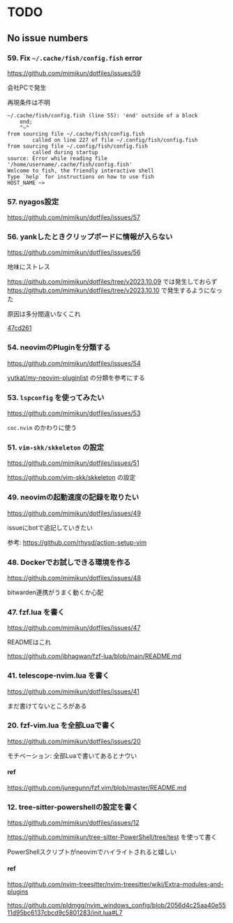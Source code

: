 # TODO

## No issue numbers

### 59. Fix `~/.cache/fish/config.fish` error

https://github.com/mimikun/dotfiles/issues/59

会社PCで発生

再現条件は不明

```fish
~/.cache/fish/config.fish (line 55): 'end' outside of a block
    end;
    ^~^
from sourcing file ~/.cache/fish/config.fish
        called on line 227 of file ~/.config/fish/config.fish
from sourcing file ~/.config/fish/config.fish
        called during startup
source: Error while reading file '/home/username/.cache/fish/config.fish'
Welcome to fish, the friendly interactive shell
Type `help` for instructions on how to use fish
HOST_NAME ~>
```

### 57. nyagos設定

https://github.com/mimikun/dotfiles/issues/57

### 56. yankしたときクリップボードに情報が入らない

https://github.com/mimikun/dotfiles/issues/56

地味にストレス

https://github.com/mimikun/dotfiles/tree/v2023.10.09 では発生しておらず https://github.com/mimikun/dotfiles/tree/v2023.10.10 で発生するようになった

原因は多分間違いなくこれ

[47cd261](https://github.com/mimikun/dotfiles/commit/47cd26149b5cc07039cb200e28179e6327dd567f)

### 54. neovimのPluginを分類する

https://github.com/mimikun/dotfiles/issues/54

[yutkat/my-neovim-pluginlist](https://github.com/yutkat/my-neovim-pluginlist) の分類を参考にする

### 53. `lspconfig` を使ってみたい

https://github.com/mimikun/dotfiles/issues/53

`coc.nvim` のかわりに使う

### 51. `vim-skk/skkeleton` の設定

https://github.com/mimikun/dotfiles/issues/51

https://github.com/vim-skk/skkeleton の設定

### 49. neovimの起動速度の記録を取りたい

https://github.com/mimikun/dotfiles/issues/49

issueにbotで追記していきたい

参考: https://github.com/rhysd/action-setup-vim

### 48. Dockerでお試しできる環境を作る

https://github.com/mimikun/dotfiles/issues/48

bitwarden連携がうまく動くか心配

### 47. fzf.lua を書く

https://github.com/mimikun/dotfiles/issues/47

READMEはこれ

https://github.com/ibhagwan/fzf-lua/blob/main/README.md

### 41. telescope-nvim.lua を書く

https://github.com/mimikun/dotfiles/issues/41

まだ書けてないところがある

### 20. fzf-vim.lua を全部Luaで書く

https://github.com/mimikun/dotfiles/issues/20

モチベーション: 全部Luaで書いてあるとナウい

#### ref

https://github.com/junegunn/fzf.vim/blob/master/README.md

### 12. tree-sitter-powershellの設定を書く

https://github.com/mimikun/dotfiles/issues/12

https://github.com/mimikun/tree-sitter-PowerShell/tree/test を使って書く

PowerShellスクリプトがneovimでハイライトされると嬉しい

#### ref

https://github.com/nvim-treesitter/nvim-treesitter/wiki/Extra-modules-and-plugins

https://github.com/pldmgg/nvim_windows_config/blob/2056d4c25aa40e5511d95bc6137cbcd9c5801283/init.lua#L7
